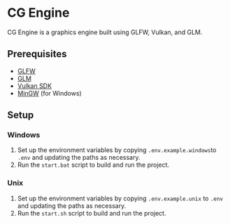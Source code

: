 # CG Engine

CG Engine is a graphics engine built using GLFW, Vulkan, and GLM.


## Prerequisites

- [GLFW](https://www.glfw.org/)
- [GLM](https://github.com/g-truc/glm)
- [Vulkan SDK](https://vulkan.lunarg.com/sdk/home)
- [MinGW](http://www.mingw.org/) (for Windows)

## Setup

### Windows

1. Set up the environment variables by copying `.env.example.windows`to `.env` and updating the paths as necessary.
2. Run the `start.bat` script to build and run the project.

### Unix

1. Set up the environment variables by copying `.env.example.unix` to `.env` and updating the paths as necessary.
2. Run the `start.sh` script to build and run the project.